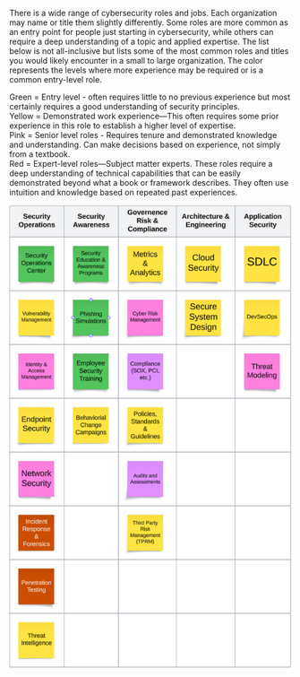 There is a wide range of cybersecurity roles and jobs. Each organization may name or title them slightly differently. Some roles are more common as an entry point for people just starting in cybersecurity, while others can require a deep understanding of a topic and applied expertise. The list below is not all-inclusive but lists some of the most common roles and titles you would likely encounter in a small to large organization. The color represents the levels where more experience may be required or is a common entry-level role.

Green = Entry level - often requires little to no previous experience but most certainly requires a good understanding of security principles.  
Yellow = Demonstrated work experience—This often requires some prior experience in this role to establish a higher level of expertise.   
Pink = Senior level roles - Requires tenure and demonstrated knowledge and understanding. Can make decisions based on experience, not simply from a textbook.  
Red = Expert-level roles—Subject matter experts. These roles require a deep understanding of technical capabilities that can be easily demonstrated beyond what a book or framework describes. They often use intuition and knowledge based on repeated past experiences.  

![Screenshot of cybersecurity roles](https://github.com/lancemueller/CybersecurityCareer/blob/main/Cyber%20Roles.png)

